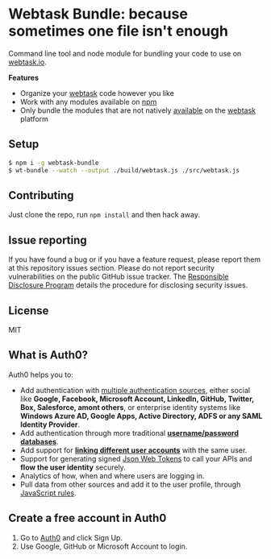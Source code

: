 # Webtask Bundle: because sometimes one file isn't enough

Command line tool and node module for bundling your code to use on [webtask.io](https://webtask.io).

**Features**

* Organize your [webtask](https://webtask.io) code however you like
* Work with any modules available on [npm](https://www.npmjs.com/)
* Only bundle the modules that are not natively [available](https://tehsis.github.io/webtaskio-canirequire/) on the [webtask](https://webtask.io) platform

## Setup

```bash
$ npm i -g webtask-bundle
$ wt-bundle --watch --output ./build/webtask.js ./src/webtask.js
```

## Contributing

Just clone the repo, run `npm install` and then hack away.

## Issue reporting
 
If you have found a bug or if you have a feature request, please report them at
this repository issues section. Please do not report security vulnerabilities on
the public GitHub issue tracker. The 
[Responsible Disclosure Program](https://auth0.com/whitehat) details the 
procedure for disclosing security issues.

## License
 
MIT

## What is Auth0?
 
Auth0 helps you to:

* Add authentication with [multiple authentication sources](https://docs.auth0.com/identityproviders), either social like **Google, Facebook, Microsoft Account, LinkedIn, GitHub, Twitter, Box, Salesforce, amont others**, or enterprise identity systems like **Windows Azure AD, Google Apps, Active Directory, ADFS or any SAML Identity Provider**.
* Add authentication through more traditional **[username/password databases](https://docs.auth0.com/mysql-connection-tutorial)**.
* Add support for **[linking different user accounts](https://docs.auth0.com/link-accounts)** with the same user.
* Support for generating signed [Json Web Tokens](https://docs.auth0.com/jwt) to call your APIs and **flow the user identity** securely.
* Analytics of how, when and where users are logging in.
* Pull data from other sources and add it to the user profile, through [JavaScript rules](https://docs.auth0.com/rules).

## Create a free account in Auth0
 
1. Go to [Auth0](https://auth0.com) and click Sign Up.
2. Use Google, GitHub or Microsoft Account to login.


